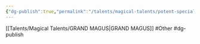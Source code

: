 ```yaml
---
{"dg-publish":true,"permalink":"/talents/magical-talents/potent-specialty/"}
---
```


[[Talents/Magical Talents/GRAND MAGUS\|GRAND MAGUS]]
#Other #dg-publish
